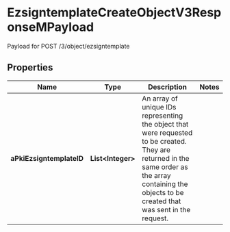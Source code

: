 

# EzsigntemplateCreateObjectV3ResponseMPayload

Payload for POST /3/object/ezsigntemplate

## Properties

| Name | Type | Description | Notes |
|------------ | ------------- | ------------- | -------------|
|**aPkiEzsigntemplateID** | **List&lt;Integer&gt;** | An array of unique IDs representing the object that were requested to be created.  They are returned in the same order as the array containing the objects to be created that was sent in the request. |  |



